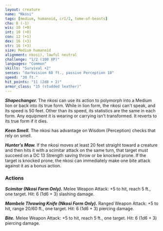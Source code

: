 ```yaml
---
layout: creature
name: "Nkosi"
tags: [medium, humanoid, cr1/2, tome-of-beasts]
cha: 8 (-1)
wis: 10 (+0)
int: 10 (+0)
con: 12 (+1)
dex: 16 (+3)
str: 16 (+3)
size: Medium humanoid
alignment: nkosi), lawful neutral
challenge: "1/2 (100 XP)"
languages: "Common"
skills: "Survival +2"
senses: "darkvision 60 ft., passive Perception 10"
speed: "30 ft."
hit_points: "11 (2d8 + 2)"
armor_class: "15 (studded leather)"
---
```


***Shapechanger.*** The nkosi can use its action to polymorph into a Medium lion or back into its true form. While in lion form, the nkosi can't speak, and its speed is 50 feet. Other than its speed, its statistics are the same in each form. Any equipment it is wearing or carrying isn't transformed. It reverts to its true form if it dies.

***Keen Smell.*** The nkosi has advantage on Wisdom (Perception) checks that rely on smell.

***Hunter's Maw.*** If the nkosi moves at least 20 feet straight toward a creature and then hits it with a scimitar attack on the same turn, that target must succeed on a DC 13 Strength saving throw or be knocked prone. If the target is knocked prone, the nkosi can immediately make one bite attack against it as a bonus action.

### Actions

***Scimitar (Nkosi Form Only).*** Melee Weapon Attack: +5 to hit, reach 5 ft., one target. Hit: 6 (1d6 + 3) slashing damage.

***Mambele Throwing Knife (Nkosi Form Only).*** Ranged Weapon Attack: +5 to hit, range 20/60 ft., one target. Hit: 6 (1d6 + 3) piercing damage.

***Bite.*** Melee Weapon Attack: +5 to hit, reach 5 ft., one target. Hit: 6 (1d6 + 3) piercing damage.

